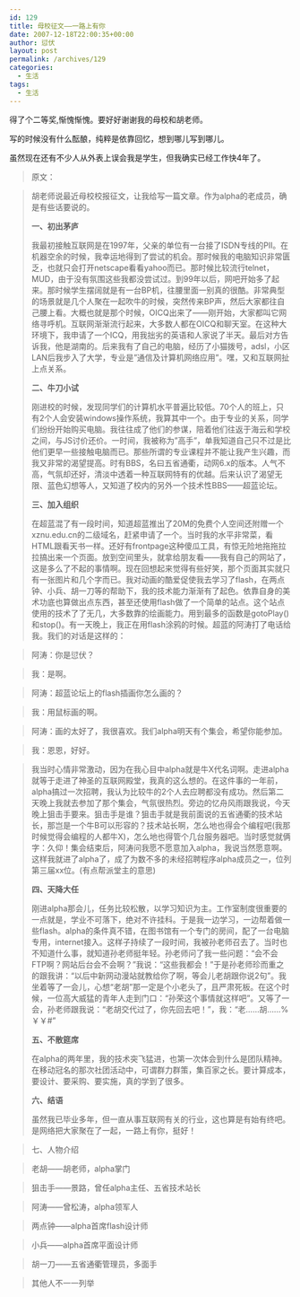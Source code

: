 ```yaml
---
id: 129
title: 母校征文——一路上有你
date: 2007-12-18T22:00:35+00:00
author: 愆伏
layout: post
permalink: /archives/129
categories:
  - 生活
tags:
  - 生活
---
```

得了个二等奖,惭愧惭愧。要好好谢谢我的母校和胡老师。
  
写的时候没有什么酝酿，纯粹是依靠回忆，想到哪儿写到哪儿。
  
虽然现在还有不少人从外表上误会我是学生，但我确实已经工作快4年了。

> 原文：
  
> 胡老师说最近母校校报征文，让我给写一篇文章。作为alpha的老成员，确是有些话要说的。
> 
> **一、初出茅庐**
> 
> 我最初接触互联网是在1997年，父亲的单位有一台接了ISDN专线的PII。在机器空余的时候，我幸运地得到了尝试的机会。那时候我的电脑知识非常匮乏，也就只会打开netscape看看yahoo而已。那时候比较流行telnet，MUD，由于没有氛围这些我都没尝试过。到99年以后，网吧开始多了起来。那时候学生摆阔就是有一台BP机，往腰里面一别真的很酷。非常典型的场景就是几个人聚在一起吹牛的时候，突然传来BP声，然后大家都往自己腰上看。大概也就是那个时候，OICQ出来了——刚开始，大家都叫它网络寻呼机。互联网渐渐流行起来，大多数人都在OICQ和聊天室。在这种大环境下，我申请了一个ICQ，用我拙劣的英语和人家说了半天。最后对方告诉我，他是湖南的。后来我有了自己的电脑，经历了小猫拨号，adsl，小区LAN后我步入了大学，专业是&#8221;通信及计算机网络应用&#8221;。嘿，又和互联网扯上点关系。
> 
> **二、牛刀小试**
> 
> 刚进校的时候，发现同学们的计算机水平普遍比较低。70个人的班上，只有2个人会安装windows操作系统，我算其中一个。由于专业的关系，同学们纷纷开始购买电脑。我往往成了他们的参谋，陪着他们往返于海云和学校之间，与JS讨价还价。一时间，我被称为&#8221;高手&#8221;，单我知道自己只不过是比他们更早一些接触电脑而已。那些所谓的专业课程并不能让我产生兴趣，而我又非常的渴望提高。时有BBS，名曰五省通衢，动网6.x的版本。人气不高，气氛却还好，清淡中透着一种互联网特有的优越。后来认识了渴望无限、蓝色幻想等人，又知道了校内的另外一个技术性BBS——超蓝论坛。
> 
> **三、加入组织**
> 
> 在超蓝混了有一段时间，知道超蓝推出了20M的免费个人空间还附赠一个xznu.edu.cn的二级域名，赶紧申请了一个。当时我的水平非常菜，看HTML跟看天书一样。还好有frontpage这种傻瓜工具，有惊无险地拖拖拉拉搞出来一个页面。放到空间里头，就拿给朋友看——我有自己的网站了，这是多么了不起的事情啊。现在回想起来觉得有些好笑，那个页面其实就只有一张图片和几个字而已。我对动画的酷爱促使我去学习了flash，在两点钟、小兵、胡一刀等的帮助下，我的技术能力渐渐有了起色。依靠自身的美术功底也算做出点东西，甚至还使用flash做了一个简单的站点。这个站点使用的技术了了无几，大多数靠的绘画能力。用到最多的函数是gotoPlay()和stop()。有一天晚上，我正在用flash涂鸦的时候。超蓝的阿涛打了电话给我。我们的对话是这样的：
  
> 阿涛：你是愆伏？
  
> 我：是啊。
  
> 阿涛：超蓝论坛上的flash插画你怎么画的？
  
> 我：用鼠标画的啊。
  
> 阿涛：画的太好了，我很喜欢。我们alpha明天有个集会，希望你能参加。
  
> 我：恩恩，好好。
  
> 我当时心情非常激动，因为在我心目中alpha就是牛X代名词啊。走进alpha就等于走进了神圣的互联网殿堂，我真的这么想的。在这件事的一年前，alpha搞过一次招聘，我认为比较牛的2个人去应聘都没有成功。然后第二天晚上我就去参加了那个集会，气氛很热烈。旁边的忆舟风雨跟我说，今天晚上狙击手要来。狙击手是谁？狙击手就是我前面说的五省通衢的技术站长，那岂是一个牛B可以形容的？技术站长啊，怎么地也得会个编程吧(我那时候觉得会编程的人都牛X)，怎么地也得管个几台服务器吧。当时感觉就俩字：久仰！集会结束后，阿涛问我愿不愿意加入alpha，我说当然愿意啊。这样我就进了alpha了，成了为数不多的未经招聘程序alpha成员之一，位列第三届xx位。(有点帮派堂主的意思)
> 
> **四、天降大任**
> 
> 刚进alpha那会儿，任务比较松散，以学习知识为主。工作室制度很重要的一点就是，学业不可落下，绝对不许挂科。于是我一边学习，一边帮着做一些flash。alpha的条件真不错，在图书馆有一个专门的房间，配了一台电脑专用，internet接入。这样子持续了一段时间，我被孙老师召去了。当时也不知道什么事，就知道孙老师挺年轻。孙老师问了我一些问题：“会不会FTP啊？网站后台会不会啊？”我说：“这些我都会！”于是孙老师珍而重之的跟我讲：“以后中新网动漫站就教给你了啊，等会儿老胡跟你说2句”。我坐着等了一会儿，心想“老胡”那一定是个小老头了，且严肃死板。在这个时候，一位高大威猛的青年人走到门口：“孙荣这个事情就这样吧”。又等了一会，孙老师跟我说：“老胡交代过了，你先回去吧！”，我：“老……胡……%￥￥#”
> 
> **五、不散筵席**
> 
> 在alpha的两年里，我的技术突飞猛进，也第一次体会到什么是团队精神。在移动冠名的那次社团活动中，可谓群力群策，集百家之长。要计算成本，要设计、要采购、要实施，真的学到了很多。
> 
> **六、结语**
> 
> 虽然我已毕业多年，但一直从事互联网有关的行业，这也算是有始有终吧。是网络把大家聚在了一起，一路上有你，挺好！
  
> 七、人物介绍
  
> 老胡——胡老师，alpha掌门
  
> 狙击手——景路，曾任alpha主任、五省技术站长
  
> 阿涛——曾松涛，alpha领军人
  
> 两点钟——alpha首席flash设计师
  
> 小兵——alpha首席平面设计师
  
> 胡一刀——五省通衢管理员，多面手
  
> 其他人不一一列举